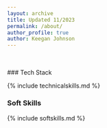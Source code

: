 ```yaml
---
layout: archive
title: Updated 11/2023
permalink: /about/
author_profile: true
author: Keegan Johnson
---
```


<!---
Hi! I'm Keegan Johnson
I'm an HR Data Scientist with more than 8 years of experience in predictive analytics, data modelling, and enterprise skills analysis.
--->

<object data="/assets/images/KeeganJohnsonResumeATS.pdf" width="1000" height="1500" type='application/pdf'></object>
----
<br>
### Tech Stack

{% include technicalskills.md %}

### Soft Skills

{% include softskills.md %}
